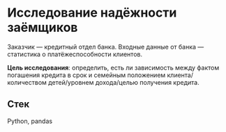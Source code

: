 # Исследование надёжности заёмщиков

Заказчик — кредитный отдел банка. Входные данные от банка — статистика о платёжеспособности клиентов.

**Цель исследования**: определить, есть ли зависимость между фактом погашения кредита в срок и семейным положением клиента/количеством детей/уровнем дохода/целью получения кредита.

## Стек

Python, pandas